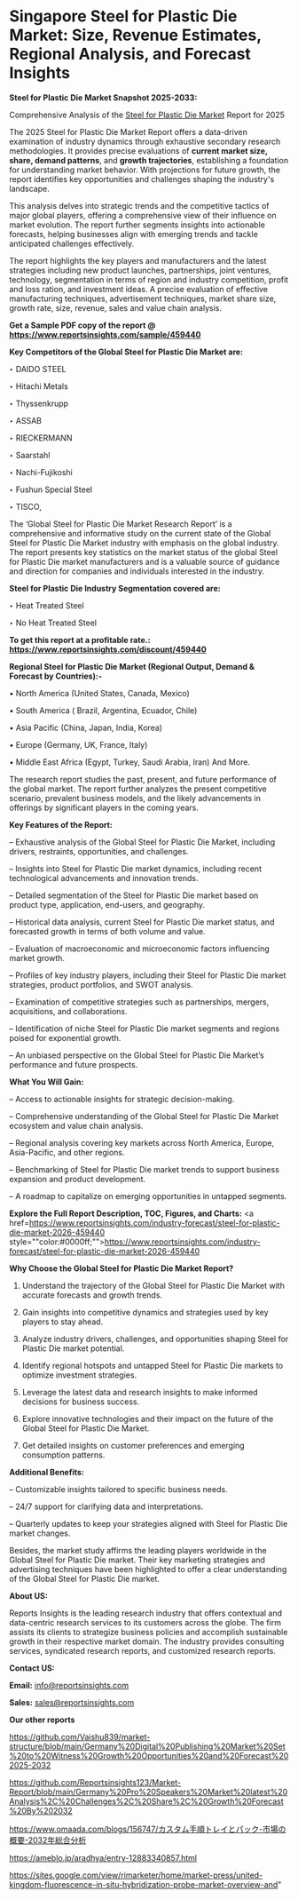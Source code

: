 # Singapore Steel for Plastic Die Market: Size, Revenue Estimates, Regional Analysis, and Forecast Insights

<strong>Steel for Plastic Die Market Snapshot 2025-2033:</strong>

Comprehensive Analysis of the <a href=https://www.reportsinsights.com/sample/459440>Steel for Plastic Die Market</a> Report for 2025

The 2025 Steel for Plastic Die Market Report offers a data-driven examination of industry dynamics through exhaustive secondary research methodologies. It provides precise evaluations of <strong>current market size, share, demand patterns</strong>, and <strong>growth trajectories</strong>, establishing a foundation for understanding market behavior. With projections for future growth, the report identifies key opportunities and challenges shaping the industry's landscape.

This analysis delves into strategic trends and the competitive tactics of major global players, offering a comprehensive view of their influence on market evolution. The report further segments insights into actionable forecasts, helping businesses align with emerging trends and tackle anticipated challenges effectively.

The report highlights the key players and manufacturers and the latest strategies including new product launches, partnerships, joint ventures, technology, segmentation in terms of region and industry competition, profit and loss ration, and investment ideas. A precise evaluation of effective manufacturing techniques, advertisement techniques, market share size, growth rate, size, revenue, sales and value chain analysis.

<strong>Get a Sample PDF copy of the report @ <a href=https://www.reportsinsights.com/sample/459440 style=color:#0000ff;>https://www.reportsinsights.com/sample/459440</a></strong>

<strong>Key Competitors of the Global Steel for Plastic Die Market are:</strong>

‣ DAIDO STEEL

‣ Hitachi Metals

‣ Thyssenkrupp

‣ ASSAB

‣ RIECKERMANN

‣ Saarstahl

‣ Nachi-Fujikoshi

‣ Fushun Special Steel

‣ TISCO,

The ‘Global Steel for Plastic Die Market Research Report’ is a comprehensive and informative study on the current state of the Global Steel for Plastic Die Market industry with emphasis on the global industry. The report presents key statistics on the market status of the global Steel for Plastic Die market manufacturers and is a valuable source of guidance and direction for companies and individuals interested in the industry.

<strong>Steel for Plastic Die Industry Segmentation covered are:</strong>

‣ Heat Treated Steel

‣ No Heat Treated Steel

<strong>To get this report at a profitable rate.: <a href=https://www.reportsinsights.com/discount/459440 style=color:#0000ff;>https://www.reportsinsights.com/discount/459440</a></strong>

<strong>Regional Steel for Plastic Die Market (Regional Output, Demand &amp; Forecast by Countries):-</strong>

• North America (United States, Canada, Mexico)

• South America ( Brazil, Argentina, Ecuador, Chile)

• Asia Pacific (China, Japan, India, Korea)

• Europe (Germany, UK, France, Italy)

• Middle East Africa (Egypt, Turkey, Saudi Arabia, Iran) And More.

The research report studies the past, present, and future performance of the global market. The report further analyzes the present competitive scenario, prevalent business models, and the likely advancements in offerings by significant players in the coming years.

<strong>Key Features of the Report:</strong>

– Exhaustive analysis of the Global Steel for Plastic Die Market, including drivers, restraints, opportunities, and challenges.

– Insights into Steel for Plastic Die market dynamics, including recent technological advancements and innovation trends.

– Detailed segmentation of the Steel for Plastic Die market based on product type, application, end-users, and geography.

– Historical data analysis, current Steel for Plastic Die market status, and forecasted growth in terms of both volume and value.

– Evaluation of macroeconomic and microeconomic factors influencing market growth.

– Profiles of key industry players, including their Steel for Plastic Die market strategies, product portfolios, and SWOT analysis.

– Examination of competitive strategies such as partnerships, mergers, acquisitions, and collaborations.

– Identification of niche Steel for Plastic Die market segments and regions poised for exponential growth.

– An unbiased perspective on the Global Steel for Plastic Die Market’s performance and future prospects.

<strong>What You Will Gain:</strong>

– Access to actionable insights for strategic decision-making.

– Comprehensive understanding of the Global Steel for Plastic Die Market ecosystem and value chain analysis.

– Regional analysis covering key markets across North America, Europe, Asia-Pacific, and other regions.

– Benchmarking of Steel for Plastic Die market trends to support business expansion and product development.

– A roadmap to capitalize on emerging opportunities in untapped segments.

<strong>Explore the Full Report Description, TOC, Figures, and Charts:</strong>
<a href=https://www.reportsinsights.com/industry-forecast/steel-for-plastic-die-market-2026-459440 style=""color:#0000ff;"">https://www.reportsinsights.com/industry-forecast/steel-for-plastic-die-market-2026-459440</a>

<strong>Why Choose the Global Steel for Plastic Die Market Report?</strong>

1. Understand the trajectory of the Global Steel for Plastic Die Market with accurate forecasts and growth trends.

2. Gain insights into competitive dynamics and strategies used by key players to stay ahead.

3. Analyze industry drivers, challenges, and opportunities shaping Steel for Plastic Die market potential.

4. Identify regional hotspots and untapped Steel for Plastic Die markets to optimize investment strategies.

5. Leverage the latest data and research insights to make informed decisions for business success.

6. Explore innovative technologies and their impact on the future of the Global Steel for Plastic Die Market.

7. Get detailed insights on customer preferences and emerging consumption patterns.

<strong>Additional Benefits:</strong>

– Customizable insights tailored to specific business needs.

– 24/7 support for clarifying data and interpretations.

– Quarterly updates to keep your strategies aligned with Steel for Plastic Die market changes.

Besides, the market study affirms the leading players worldwide in the Global Steel for Plastic Die market. Their key marketing strategies and advertising techniques have been highlighted to offer a clear understanding of the Global Steel for Plastic Die market.

<strong><strong>About US</strong>:</strong>

Reports Insights is the leading research industry that offers contextual and data-centric research services to its customers across the globe. The firm assists its clients to strategize business policies and accomplish sustainable growth in their respective market domain. The industry provides consulting services, syndicated research reports, and customized research reports.

<strong>Contact US:</strong>

<p class=><b>Email:</b> <a href=mailto:info@reportsinsights.com>info@reportsinsights.com</a></p>
<p class=><b>Sales:</b> <a href=mailto:sales@reportsinsights.com>sales@reportsinsights.com</a></p>

<strong>Our other reports</strong>

<a href=https://github.com/Vaishu839/market-structure/blob/main/Germany%20Digital%20Publishing%20Market%20Set%20to%20Witness%20Growth%20Opportunities%20and%20Forecast%202025-2032>https://github.com/Vaishu839/market-structure/blob/main/Germany%20Digital%20Publishing%20Market%20Set%20to%20Witness%20Growth%20Opportunities%20and%20Forecast%202025-2032</a>

<a href=https://github.com/Reportsinsights123/Market-Report/blob/main/Germany%20Pro%20Speakers%20Market%20latest%20Analysis%2C%20Challenges%2C%20Share%2C%20Growth%20Forecast%20By%202032>https://github.com/Reportsinsights123/Market-Report/blob/main/Germany%20Pro%20Speakers%20Market%20latest%20Analysis%2C%20Challenges%2C%20Share%2C%20Growth%20Forecast%20By%202032</a>

<a href=https://www.omaada.com/blogs/156747/カスタム手順トレイとパック-市場の概要-2032年総合分析>https://www.omaada.com/blogs/156747/カスタム手順トレイとパック-市場の概要-2032年総合分析</a>

<a href=https://ameblo.jp/aradhya/entry-12883340857.html>https://ameblo.jp/aradhya/entry-12883340857.html</a>

<a href=https://sites.google.com/view/rimarketer/home/market-press/united-kingdom-fluorescence-in-situ-hybridization-probe-market-overview-and>https://sites.google.com/view/rimarketer/home/market-press/united-kingdom-fluorescence-in-situ-hybridization-probe-market-overview-and</a>"
